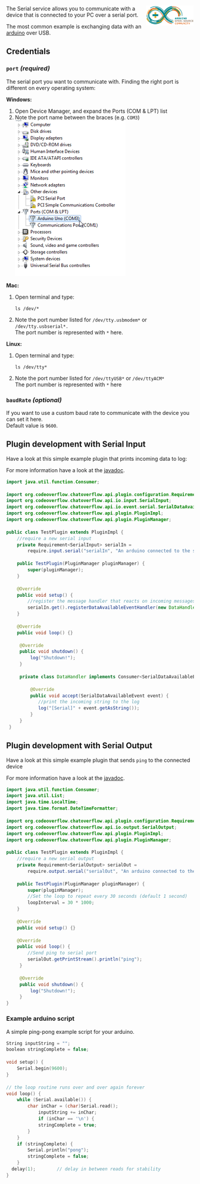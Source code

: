 <p><img align="right" width="128" height="54" src="/img/services/serial-arduino-logo.png"></p>

The Serial service allows you to communicate with a device that is connected to your PC over a serial port.  

The most common example is exchanging data with an [arduino](https://www.arduino.cc/) over USB.

## Credentials

### `port` _(required)_ 

The serial port you want to communicate with. Finding the right port is different on every operating system:  

**Windows:**
1. Open Device Manager, and expand the Ports (COM & LPT) list  
2. Note the port name between the braces (e.g. `COM3`)  
  ![](/img/services/serial-ports.png/)

**Mac:**  
1. Open terminal and type: 
   ```shell
   ls /dev/*
   ```  
2. Note the port number listed for `/dev/tty.usbmodem*` or `/dev/tty.usbserial*.`  
   The port number is represented with `*` here.  

**Linux:**  
1. Open terminal and type: 
   ```shell
   ls /dev/tty*
   ``` 
2. Note the port number listed for `/dev/ttyUSB*` or `/dev/ttyACM*`  
   The port number is represented with `*` here

### `baudRate` _(optional)_

If you want to use a custom baud rate to communicate with the device you can set it here.  
Default value is `9600`.


## Plugin development with Serial Input
Have a look at this simple example plugin that prints incoming data to log:

For more information have a look at the [javadoc](http://docs.codeoverflow.org/chatoverflow-api/org/codeoverflow/chatoverflow/api/io/input/SerialInput.html).
```java
import java.util.function.Consumer;

import org.codeoverflow.chatoverflow.api.plugin.configuration.Requirement;
import org.codeoverflow.chatoverflow.api.io.input.SerialInput;
import org.codeoverflow.chatoverflow.api.io.event.serial.SerialDataAvailableEvent;
import org.codeoverflow.chatoverflow.api.plugin.PluginImpl;
import org.codeoverflow.chatoverflow.api.plugin.PluginManager;

public class TestPlugin extends PluginImpl {
    //require a new serial input
    private Requirement<SerialInput> serialIn = 
        require.input.serial("serialIn", "An arduino connected to the serial port", false);
    
    public TestPlugin(PluginManager pluginManager) {
        super(pluginManager);
    }
    
    @Override
    public void setup() {
        //register the message handler that reacts on incoming messages
        serialIn.get().registerDataAvailableEventHandler(new DataHandler());
    }
    
    @Override
    public void loop() {}
     
     @Override 
     public void shutdown() {
         log("Shutdown!");
     }
     
     private class DataHandler implements Consumer<SerialDataAvailableEvent> {
         
         @Override
         public void accept(SerialDataAvailableEvent event) {
            //print the incoming string to the log
            log("[Serial]" + event.getAsString());
         }
     }
 }
```

## Plugin development with Serial Output
Have a look at this simple example plugin that sends `ping` to the connected device

For more information have a look at the [javadoc](http://docs.codeoverflow.org/chatoverflow-api/org/codeoverflow/chatoverflow/api/io/output/SerialOutput.html).

```java
import java.util.function.Consumer;
import java.util.List;
import java.time.LocalTime;
import java.time.format.DateTimeFormatter;

import org.codeoverflow.chatoverflow.api.plugin.configuration.Requirement;
import org.codeoverflow.chatoverflow.api.io.output.SerialOutput;
import org.codeoverflow.chatoverflow.api.plugin.PluginImpl;
import org.codeoverflow.chatoverflow.api.plugin.PluginManager;

public class TestPlugin extends PluginImpl {
    //require a new serial output
    private Requirement<SerialOutput> serialOut = 
        require.output.serial("serialOut", "An arduino connected to the serial port", false);
    
    public TestPlugin(PluginManager pluginManager) {
        super(pluginManager);
        //Set the loop to repeat every 30 seconds (default 1 second)
        loopInterval = 30 * 1000;
    }
    
    @Override
    public void setup() {}
    
    @Override
    public void loop() {
        //Send ping to serial port
        serialOut.getPrintStream().println("ping");
     }
     
     @Override 
     public void shutdown() {
         log("Shutdown!");
     }
}
```

### Example arduino script

A simple ping-pong example script for your arduino.
```cpp
String inputString = "";     
boolean stringComplete = false; 

void setup() {
    Serial.begin(9600);
}

// the loop routine runs over and over again forever
void loop() {
    while (Serial.available()) {
        char inChar = (char)Serial.read();
            inputString += inChar;
            if (inChar == '\n') {
            stringComplete = true;
        }
    }
    if (stringComplete) {
        Serial.println("pong");
        stringComplete = false;
    }
  delay(1);        // delay in between reads for stability
}
```
